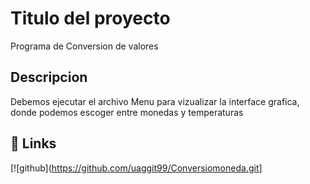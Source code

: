 # Titulo del proyecto

Programa de  Conversion  de valores

## Descripcion 

Debemos ejecutar el archivo Menu para vizualizar la  interface grafica, donde podemos escoger entre   monedas y temperaturas

## 🔗 Links
[![github](https://github.com/uaggit99/Conversiomoneda.git]
